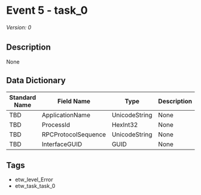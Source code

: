 # Event 5 - task_0
###### Version: 0

## Description
None

## Data Dictionary
|Standard Name|Field Name|Type|Description|Sample Value|
|---|---|---|---|---|
|TBD|ApplicationName|UnicodeString|None|`None`|
|TBD|ProcessId|HexInt32|None|`None`|
|TBD|RPCProtocolSequence|UnicodeString|None|`None`|
|TBD|InterfaceGUID|GUID|None|`None`|

## Tags
* etw_level_Error
* etw_task_task_0